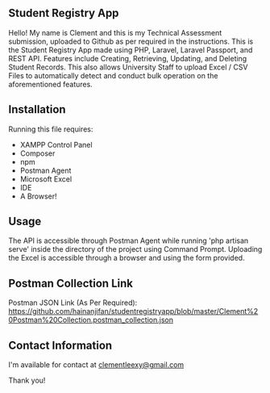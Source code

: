 ## Student Registry App

Hello! My name is Clement and this is my Technical Assessment submission, uploaded to Github as per required in the instructions. This is the Student Registry App made using PHP, Laravel, Laravel Passport, and REST API. Features include Creating, Retrieving, Updating, and Deleting Student Records. This also allows University Staff to upload Excel / CSV Files to automatically detect and conduct bulk operation on the aforementioned features. 

## Installation

Running this file requires:
- XAMPP Control Panel
- Composer
- npm
- Postman Agent
- Microsoft Excel
- IDE
- A Browser!

## Usage

The API is accessible through Postman Agent while running 'php artisan serve' inside the directory of the project using Command Prompt. Uploading the Excel is accessible through a browser and using the form provided. 

## Postman Collection Link

Postman JSON Link (As Per Required):
https://github.com/hainanjifan/studentregistryapp/blob/master/Clement%20Postman%20Collection.postman_collection.json

## Contact Information
I'm available for contact at clementleexy@gmail.com

Thank you! 
